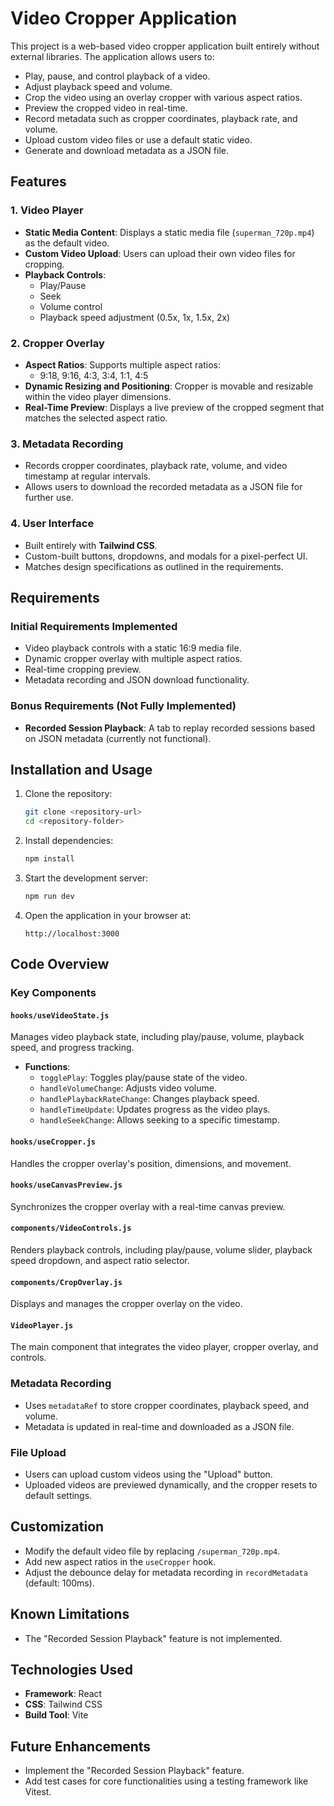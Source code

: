 
# Video Cropper Application

This project is a web-based video cropper application built entirely without external libraries. The application allows users to:

- Play, pause, and control playback of a video.
- Adjust playback speed and volume.
- Crop the video using an overlay cropper with various aspect ratios.
- Preview the cropped video in real-time.
- Record metadata such as cropper coordinates, playback rate, and volume.
- Upload custom video files or use a default static video.
- Generate and download metadata as a JSON file.

## Features

### 1. Video Player
- **Static Media Content**: Displays a static media file (`superman_720p.mp4`) as the default video.
- **Custom Video Upload**: Users can upload their own video files for cropping.
- **Playback Controls**:
  - Play/Pause
  - Seek
  - Volume control
  - Playback speed adjustment (0.5x, 1x, 1.5x, 2x)

### 2. Cropper Overlay
- **Aspect Ratios**: Supports multiple aspect ratios:
  - 9:18, 9:16, 4:3, 3:4, 1:1, 4:5
- **Dynamic Resizing and Positioning**: Cropper is movable and resizable within the video player dimensions.
- **Real-Time Preview**: Displays a live preview of the cropped segment that matches the selected aspect ratio.

### 3. Metadata Recording
- Records cropper coordinates, playback rate, volume, and video timestamp at regular intervals.
- Allows users to download the recorded metadata as a JSON file for further use.

### 4. User Interface
- Built entirely with **Tailwind CSS**.
- Custom-built buttons, dropdowns, and modals for a pixel-perfect UI.
- Matches design specifications as outlined in the requirements.

## Requirements

### Initial Requirements Implemented
- Video playback controls with a static 16:9 media file.
- Dynamic cropper overlay with multiple aspect ratios.
- Real-time cropping preview.
- Metadata recording and JSON download functionality.

### Bonus Requirements (Not Fully Implemented)
- **Recorded Session Playback**: A tab to replay recorded sessions based on JSON metadata (currently not functional).

## Installation and Usage

1. Clone the repository:
   ```bash
   git clone <repository-url>
   cd <repository-folder>
   ```

2. Install dependencies:
   ```bash
   npm install
   ```

3. Start the development server:
   ```bash
   npm run dev
   ```

4. Open the application in your browser at:
   ```
   http://localhost:3000
   ```

## Code Overview

### Key Components

#### `hooks/useVideoState.js`
Manages video playback state, including play/pause, volume, playback speed, and progress tracking.

- **Functions**:
  - `togglePlay`: Toggles play/pause state of the video.
  - `handleVolumeChange`: Adjusts video volume.
  - `handlePlaybackRateChange`: Changes playback speed.
  - `handleTimeUpdate`: Updates progress as the video plays.
  - `handleSeekChange`: Allows seeking to a specific timestamp.

#### `hooks/useCropper.js`
Handles the cropper overlay's position, dimensions, and movement.

#### `hooks/useCanvasPreview.js`
Synchronizes the cropper overlay with a real-time canvas preview.

#### `components/VideoControls.js`
Renders playback controls, including play/pause, volume slider, playback speed dropdown, and aspect ratio selector.

#### `components/CropOverlay.js`
Displays and manages the cropper overlay on the video.

#### `VideoPlayer.js`
The main component that integrates the video player, cropper overlay, and controls.

### Metadata Recording
- Uses `metadataRef` to store cropper coordinates, playback speed, and volume.
- Metadata is updated in real-time and downloaded as a JSON file.

### File Upload
- Users can upload custom videos using the "Upload" button.
- Uploaded videos are previewed dynamically, and the cropper resets to default settings.

## Customization

- Modify the default video file by replacing `/superman_720p.mp4`.
- Add new aspect ratios in the `useCropper` hook.
- Adjust the debounce delay for metadata recording in `recordMetadata` (default: 100ms).

## Known Limitations
- The "Recorded Session Playback" feature is not implemented.
  
## Technologies Used
- **Framework**: React
- **CSS**: Tailwind CSS
- **Build Tool**: Vite

## Future Enhancements
- Implement the "Recorded Session Playback" feature.
- Add test cases for core functionalities using a testing framework like Vitest.


